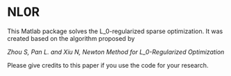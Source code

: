 # NL0R
This Matlab package solves the L_0-regularized sparse optimization. It was created based on the algorithm proposed by 

*Zhou S, Pan L. and Xiu N, Newton Method for L_0-Regularized Optimization*

Please give credits to this paper if you use the code for your research.

